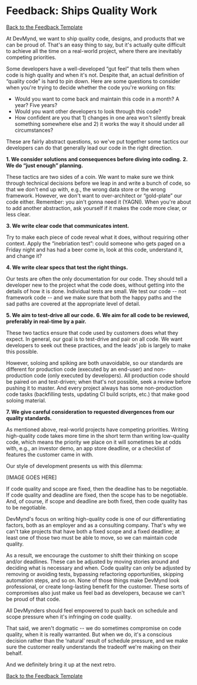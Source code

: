 # Feedback: Ships Quality Work

[Back to the Feedback Template](https://github.com/devmynd/handbook/blob/master/Operations/Feedback/Feedback%20Template.md)

At DevMynd, we want to ship quality code, designs, and products that we can be proud of. That's an easy thing to say, but it's actually quite difficult to achieve all the time on a real-world project, where there are inevitably competing priorities.

Some developers have a well-developed “gut feel” that tells them when code is high quality and when it's not. Despite that, an actual definition of “quality code” is hard to pin down. Here are some questions to consider when you're trying to decide whether the code you're working on fits:

* Would you want to come back and maintain this code in a month? A year? Five years?
* Would you want other developers to look through this code?
* How confident are you that 1) changes in one area won't silently break something somewhere else and 2) it works the way it should under all circumstances? 

These are fairly abstract questions, so we've put together some tactics our developers can do that generally lead our code in the right direction.

**1. We consider solutions and consequences before diving into coding.**
**2. We do “just enough” planning.**

These tactics are two sides of a coin. We want to make sure we think through technical decisions before we leap in and write a bunch of code, so that we don't end up with, e.g., the wrong data store or the wrong framework. However, we don't want to over-architect or “gold-plate” our code either. Remember: you ain't gonna need it (YAGNI). When you're about to add another abstraction, ask yourself if it makes the code more clear, or less clear.

**3. We write clear code that communicates intent.**

Try to make each piece of code reveal what it does, without requiring other context. Apply the “inebriation test”: could someone who gets paged on a Friday night and has had a beer come in, look at this code, understand it, and change it?

**4. We write clear specs that test the right things.**

Our tests are often the only documentation for our code. They should tell a developer new to the project what the code does, without getting into the details of how it is done. Individual tests are small. We test our code -- not framework code -- and we make sure that both the happy paths and the sad paths are covered at the appropriate level of detail.

**5. We aim to test-drive all our code.**
**6. We aim for all code to be reviewed, preferably in real-time by a pair.**

These two tactics ensure that code used by customers does what they expect. In general, our goal is to test-drive and pair on all code. We want developers to seek out these practices, and the leads' job is largely to make this possible.

However, soloing and spiking are both unavoidable, so our standards are different for production code (executed by an end-user) and non-production code (only executed by developers). All production code should be paired on and test-driven; when that's not possible, seek a review before pushing it to master. And every project always has some non-production code tasks (backfilling tests, updating CI build scripts, etc.) that make good soloing material.

**7. We give careful consideration to requested divergences from our quality standards.**

As mentioned above, real-world projects have competing priorities.  Writing high-quality code takes more time in the short term than writing low-quality code, which means the priority we place on it will sometimes be at odds with, e.g., an investor demo, an app store deadline, or a checklist of features the customer came in with.

Our style of development presents us with this dilemma:

[IMAGE GOES HERE]


If code quality and scope are fixed, then the deadline has to be negotiable. If code quality and deadline are fixed, then the scope has to be negotiable. And, of course, if scope and deadline are both fixed, then code quality has to be negotiable.

DevMynd's focus on writing high-quality code is one of our differentiating factors, both as an employer and as a consulting company. That's why we can't take projects that have both a fixed scope and a fixed deadline; at least one of those two must be able to move, so we can maintain code quality.

As a result, we encourage the customer to shift their thinking on scope and/or deadlines. These can be adjusted by moving stories around and deciding what is necessary and when. Code quality can only be adjusted by removing or avoiding tests, bypassing refactoring opportunities, skipping automation steps, and so on. None of those things make DevMynd look professional, or create long-lasting benefit for the customer.  These sorts of compromises also just make us feel bad as developers, because we can't be proud of that code.

All DevMynders should feel empowered to push back on schedule and scope pressure when it's infringing on code quality.

That said, we aren't dogmatic -- we do sometimes compromise on code quality, when it is really warranted. But when we do, it's a conscious decision rather than the ‘natural' result of schedule pressure, and we make sure the customer really understands the tradeoff we're making on their behalf.

And we definitely bring it up at the next retro.

[Back to the Feedback Template](https://github.com/devmynd/handbook/blob/master/Operations/Feedback/Feedback%20Template.md)
